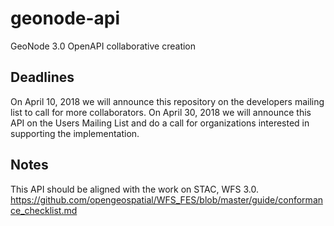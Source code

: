 # geonode-api
GeoNode 3.0 OpenAPI collaborative creation

## Deadlines
On April 10, 2018 we will announce this repository on the developers mailing list to call for more collaborators.
On April 30, 2018 we will announce this API on the Users Mailing List and do a call for organizations interested in supporting the implementation.

## Notes
This API should be aligned with the work on STAC, WFS 3.0.
https://github.com/opengeospatial/WFS_FES/blob/master/guide/conformance_checklist.md

